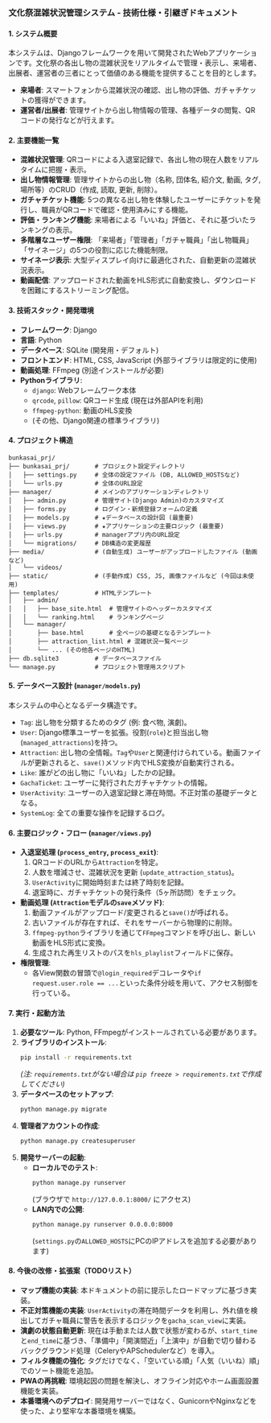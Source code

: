 ### 文化祭混雑状況管理システム - 技術仕様・引継ぎドキュメント

#### 1. システム概要

本システムは、Djangoフレームワークを用いて開発されたWebアプリケーションです。文化祭の各出し物の混雑状況をリアルタイムで管理・表示し、来場者、出展者、運営者の三者にとって価値のある機能を提供することを目的とします。

*   **来場者**: スマートフォンから混雑状況の確認、出し物の評価、ガチャチケットの獲得ができます。
*   **運営者/出展者**: 管理サイトから出し物情報の管理、各種データの閲覧、QRコードの発行などが行えます。

#### 2. 主要機能一覧

*   **混雑状況管理**: QRコードによる入退室記録で、各出し物の現在人数をリアルタイムに把握・表示。
*   **出し物情報管理**: 管理サイトからの出し物（名称, 団体名, 紹介文, 動画, タグ, 場所等）のCRUD（作成, 読取, 更新, 削除）。
*   **ガチャチケット機能**: 5つの異なる出し物を体験したユーザーにチケットを発行し、職員がQRコードで確認・使用済みにする機能。
*   **評価・ランキング機能**: 来場者による「いいね」評価と、それに基づいたランキングの表示。
*   **多階層なユーザー権限**: 「来場者」「管理者」「ガチャ職員」「出し物職員」「サイネージ」の5つの役割に応じた機能制限。
*   **サイネージ表示**: 大型ディスプレイ向けに最適化された、自動更新の混雑状況表示。
*   **動画配信**: アップロードされた動画をHLS形式に自動変換し、ダウンロードを困難にするストリーミング配信。

#### 3. 技術スタック・開発環境

*   **フレームワーク**: Django
*   **言語**: Python
*   **データベース**: SQLite (開発用・デフォルト)
*   **フロントエンド**: HTML, CSS, JavaScript (外部ライブラリは限定的に使用)
*   **動画処理**: FFmpeg (別途インストールが必要)
*   **Pythonライブラリ**:
    *   `django`: Webフレームワーク本体
    *   `qrcode`, `pillow`: QRコード生成 (現在は外部APIを利用)
    *   `ffmpeg-python`: 動画のHLS変換
    *   (その他、Django関連の標準ライブラリ)

#### 4. プロジェクト構造

```
bunkasai_prj/
├── bunkasai_prj/       # プロジェクト設定ディレクトリ
│   ├── settings.py     # 全体の設定ファイル (DB, ALLOWED_HOSTSなど)
│   └── urls.py         # 全体のURL設定
├── manager/            # メインのアプリケーションディレクトリ
│   ├── admin.py        # 管理サイト(Django Admin)のカスタマイズ
│   ├── forms.py        # ログイン・新規登録フォームの定義
│   ├── models.py       # ★データベースの設計図 (最重要)
│   ├── views.py        # ★アプリケーションの主要ロジック (最重要)
│   ├── urls.py         # managerアプリ内のURL設定
│   └── migrations/     # DB構造の変更履歴
├── media/              # (自動生成) ユーザーがアップロードしたファイル (動画など)
│   └── videos/
├── static/             # (手動作成) CSS, JS, 画像ファイルなど (今回は未使用)
├── templates/          # HTMLテンプレート
│   ├── admin/
│   │   ├── base_site.html  # 管理サイトのヘッダーカスタマイズ
│   │   └── ranking.html    # ランキングページ
│   └── manager/
│       ├── base.html       # 全ページの基礎となるテンプレート
│       ├── attraction_list.html # 混雑状況一覧ページ
│       └── ... (その他各ページのHTML)
├── db.sqlite3          # データベースファイル
└── manage.py           # プロジェクト管理用スクリプト
```

#### 5. データベース設計 (`manager/models.py`)

本システムの中心となるデータ構造です。

*   `Tag`: 出し物を分類するためのタグ (例: 食べ物, 演劇)。
*   `User`: Django標準ユーザーを拡張。役割(`role`)と担当出し物(`managed_attractions`)を持つ。
*   `Attraction`: 出し物の全情報。`Tag`や`User`と関連付けられている。動画ファイルが更新されると、`save()`メソッド内でHLS変換が自動実行される。
*   `Like`: 誰がどの出し物に「いいね」したかの記録。
*   `GachaTicket`: ユーザーに発行されたガチャチケットの情報。
*   `UserActivity`: ユーザーの入退室記録と滞在時間。不正対策の基礎データとなる。
*   `SystemLog`: 全ての重要な操作を記録するログ。

#### 6. 主要ロジック・フロー (`manager/views.py`)

*   **入退室処理 (`process_entry`, `process_exit`)**:
    1.  QRコードのURLから`Attraction`を特定。
    2.  人数を増減させ、混雑状況を更新 (`update_attraction_status`)。
    3.  `UserActivity`に開始時刻または終了時刻を記録。
    4.  退室時に、ガチャチケットの発行条件（5ヶ所訪問）をチェック。
*   **動画処理 (`Attraction`モデルの`save`メソッド)**:
    1.  動画ファイルがアップロード/変更されると`save()`が呼ばれる。
    2.  古いファイルが存在すれば、それをサーバーから物理的に削除。
    3.  `ffmpeg-python`ライブラリを通じて`FFmpeg`コマンドを呼び出し、新しい動画をHLS形式に変換。
    4.  生成された再生リストのパスを`hls_playlist`フィールドに保存。
*   **権限管理**:
    *   各View関数の冒頭で`@login_required`デコレータや`if request.user.role == ...`といった条件分岐を用いて、アクセス制御を行っている。

#### 7. 実行・起動方法

1.  **必要なツール**: Python, FFmpegがインストールされている必要があります。
2.  **ライブラリのインストール**:
    ```bash
    pip install -r requirements.txt 
    ```
    *(注: `requirements.txt`がない場合は `pip freeze > requirements.txt`で作成してください)*
3.  **データベースのセットアップ**:
    ```bash
    python manage.py migrate
    ```
4.  **管理者アカウントの作成**:
    ```bash
    python manage.py createsuperuser
    ```
5.  **開発サーバーの起動**:
    *   **ローカルでのテスト**:
        ```bash
        python manage.py runserver
        ```
        (ブラウザで `http://127.0.0.1:8000/` にアクセス)
    *   **LAN内での公開**:
        ```bash
        python manage.py runserver 0.0.0.0:8000
        ```
        (`settings.py`の`ALLOWED_HOSTS`にPCのIPアドレスを追加する必要があります)

#### 8. 今後の改修・拡張案（TODOリスト）

*   **マップ機能の実装**: 本ドキュメントの前に提示したロードマップに基づき実装。
*   **不正対策機能の実装**: `UserActivity`の滞在時間データを利用し、外れ値を検出してガチャ職員に警告を表示するロジックを`gacha_scan_view`に実装。
*   **演劇の状態自動更新**: 現在は手動または人数で状態が変わるが、`start_time`と`end_time`に基づき、「準備中」「開演間近」「上演中」が自動で切り替わるバックグラウンド処理（CeleryやAPSchedulerなど）を導入。
*   **フィルタ機能の強化**: タグだけでなく、「空いている順」「人気（いいね）順」でのソート機能を追加。
*   **PWAの再挑戦**: 環境起因の問題を解決し、オフライン対応やホーム画面設置機能を実装。
*   **本番環境へのデプロイ**: 開発用サーバーではなく、GunicornやNginxなどを使った、より堅牢な本番環境を構築。
